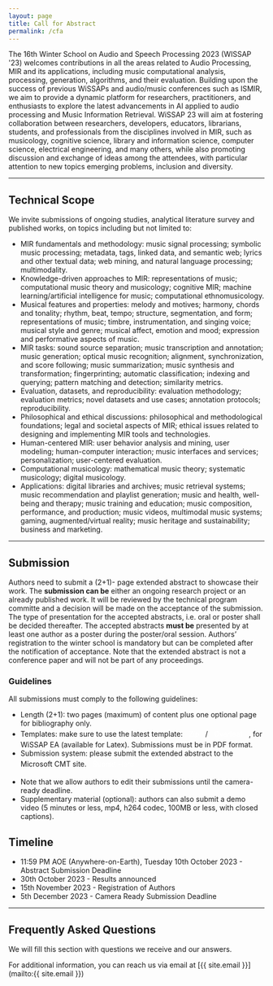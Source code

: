 ```yaml
---
layout: page
title: Call for Abstract
permalink: /cfa
---
```


<style>
.custom-button {
    display: inline-block;
    padding: 4px 8px;
    /* font-size: 18px; */
    /* font-weight: bold; */
    text-align: center;
    text-decoration: none;
    color: #fff;
    /* border: 2px solid #007bff; 
    border-radius: 8px; */
}

.custom-button:hover {
    background-color: #0056b3; 
    border-color: #0056b3; 
}
</style>

<!-- <span style="color: #FF5356;">Registration is now closed. We thank all the applicants for their interest in the school. The results of the application process will be announced on 28th April 2023.</span> -->

The 16th Winter School on Audio and Speech Processing 2023 (WISSAP '23) welcomes contributions in all the areas related to Audio Processing, MIR and its applications, including music computational analysis, processing, generation, algorithms, and their evaluation. 
Building upon the success of previous WiSSAPs and audio/music conferences such as ISMIR, we aim to provide a dynamic platform for researchers, practitioners, and enthusiasts to explore the latest advancements in AI applied to audio processing and Music Information Retrieval.
WiSSAP 23 will aim at fostering collaboration between researchers, developers, educators, librarians, students, and professionals from the disciplines involved in MIR, such as musicology, cognitive science, library and information science, computer science, electrical engineering, and many others, while also promoting discussion and exchange of ideas among the attendees, with particular attention to new topics emerging problems, inclusion and diversity.

---

## Technical Scope

We invite submissions of ongoing studies, analytical literature survey and published works, on topics including but not limited to:

- MIR fundamentals and methodology: music signal processing; symbolic music processing; metadata, tags, linked data, and semantic web; lyrics and other textual data; web mining, and natural language processing; multimodality.
- Knowledge-driven approaches to MIR: representations of music; computational music theory and musicology; cognitive MIR; machine learning/artificial intelligence for music; computational ethnomusicology.
- Musical features and properties: melody and motives; harmony, chords and tonality; rhythm, beat, tempo; structure, segmentation, and form; representations of music; timbre, instrumentation, and singing voice; musical style and genre; musical affect, emotion and mood; expression and performative aspects of music.
- MIR tasks: sound source separation; music transcription and annotation; music generation; optical music recognition; alignment, synchronization, and score following; music summarization; music synthesis and transformation; fingerprinting; automatic classification; indexing and querying; pattern matching and detection; similarity metrics.
- Evaluation, datasets, and reproducibility: evaluation methodology; evaluation metrics; novel datasets and use cases; annotation protocols; reproducibility.
- Philosophical and ethical discussions: philosophical and methodological foundations; legal and societal aspects of MIR; ethical issues related to designing and implementing MIR tools and technologies.
- Human-centered MIR: user behavior analysis and mining, user modeling; human-computer interaction; music interfaces and services; personalization; user-centered evaluation.
- Computational musicology: mathematical music theory; systematic musicology; digital musicology.
- Applications: digital libraries and archives; music retrieval systems; music recommendation and playlist generation; music and health, well-being and therapy; music training and education; music composition, performance, and production; music videos, multimodal music systems; gaming, augmented/virtual reality; music heritage and sustainability; business and marketing.

---

## Submission

Authors need to submit a (2+1)- page extended abstract to showcase their work. The **submission can be** either an ongoing research project or an already published work. It will be reviewed by the technical program committe and a decision will be made on the acceptance of the submission. The type of presentation for the accepted abstracts, i.e. oral or poster shall be decided thereafter. 
The accepted abstracts **must be** presented by at least one author as a poster during the poster/oral session. Authors’ registration to the winter school is mandatory but can be completed after the notification of acceptance. Note that the extended abstract is not a conference paper and will not be part of any proceedings.

### Guidelines

All submissions must comply to the following guidelines:

- Length (2+1): two pages (maximum) of content plus one optional page for bibliography only.
- Templates: make sure to use the latest template: <a href="/assets/ExtendedAbstractTemplateForWiSSAP23.zip" target="_blank" class="btn btn-primary custom-button">Zip</a> / <a href="https://www.overleaf.com/read/nyvqxznrkrry" target="_blank" class="btn btn-primary custom-button">Overleaf</a> , for WiSSAP EA (available for Latex). Submissions must be in PDF format.
- Submission system: please submit the extended abstract to the Microsoft CMT site. <a href="https://cmt3.research.microsoft.com/WiSSAP2023/" target="_blank" class="btn btn-primary custom-button">Submit Here</a>

<!-- (Click [here](https://cmt3.research.microsoft.com/WiSSAP2023/) -> Author console -> Create new submission) -->
- Note that we allow authors to edit their submissions until the camera-ready deadline.
- Supplementary material (optional): authors can also submit a demo video (5 minutes or less, mp4, h264 codec, 100MB or less, with closed captions).

## Timeline

- 11:59 PM AOE (Anywhere-on-Earth), Tuesday 10th October 2023 - Abstract Submission Deadline
- 30th October 2023 - Results announced
- 15th November 2023 - Registration of Authors
- 5th December 2023 - Camera Ready Submission Deadline

---

## Frequently Asked Questions

We will fill this section with questions we receive and our answers.

For additional information, you can reach us via email at [{{ site.email }}](mailto:{{ site.email }})
